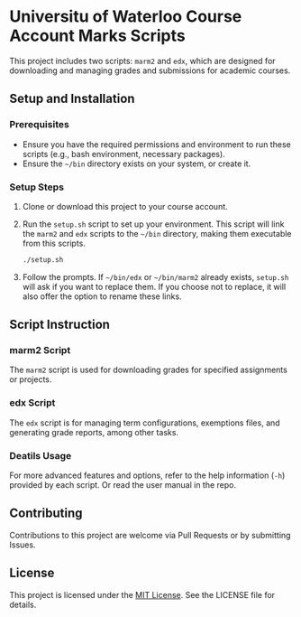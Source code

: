 # Universitu of Waterloo Course Account Marks Scripts

This project includes two scripts: `marm2` and `edx`, which are designed for downloading and managing grades and submissions for academic courses.

## Setup and Installation

### Prerequisites

- Ensure you have the required permissions and environment to run these scripts (e.g., bash environment, necessary packages).
- Ensure the `~/bin` directory exists on your system, or create it.

### Setup Steps

1. Clone or download this project to your course account.

2. Run the `setup.sh` script to set up your environment. This script will link the `marm2` and `edx` scripts to the `~/bin` directory, making them executable from this scripts.

    ```bash
    ./setup.sh
    ```

3. Follow the prompts. If `~/bin/edx` or `~/bin/marm2` already exists, `setup.sh` will ask if you want to replace them. If you choose not to replace, it will also offer the option to rename these links.

## Script Instruction

### marm2 Script

The `marm2` script is used for downloading grades for specified assignments or projects.

### edx Script

The `edx` script is for managing term configurations, exemptions files, and generating grade reports, among other tasks.

### Deatils Usage

For more advanced features and options, refer to the help information (`-h`) provided by each script. Or read the user manual in the repo.

## Contributing

Contributions to this project are welcome via Pull Requests or by submitting Issues.

## License

This project is licensed under the [MIT License](LICENSE). See the LICENSE file for details.
